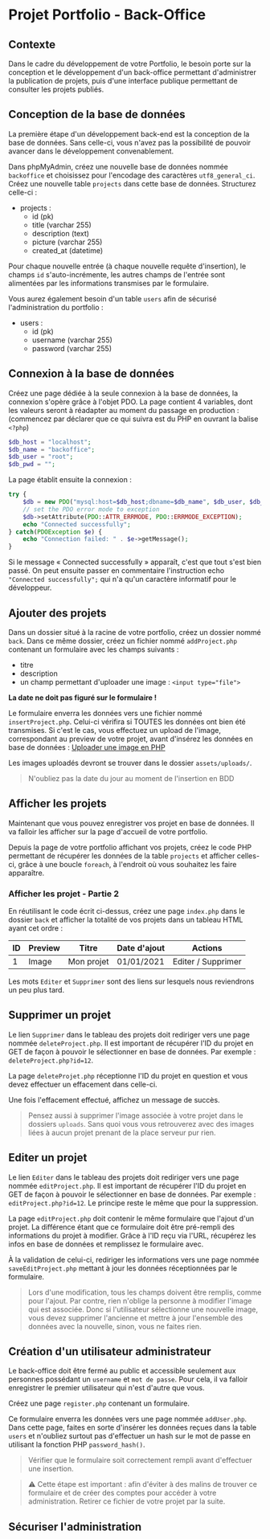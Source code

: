 # Projet Portfolio - Back-Office

## Contexte

Dans le cadre du développement de votre Portfolio, le besoin porte sur la conception et le développement d'un back-office permettant d'administrer la publication de projets, puis d'une interface publique permettant de consulter les projets publiés.

## Conception de la base de données

La première étape d'un développement back-end est la conception de la base de données. Sans celle-ci, vous n'avez pas la possibilité de pouvoir avancer dans le développement convenablement.

Dans phpMyAdmin, créez une nouvelle base de données nommée `backoffice` et choisissez pour l'encodage des caractères `utf8_general_ci`.  
Créez une nouvelle table `projects` dans cette base de données. Structurez celle-ci :

* projects :
  * id (pk)
  * title (varchar 255)
  * description (text)
  * picture (varchar 255)
  * created_at (datetime)

Pour chaque nouvelle entrée (à chaque nouvelle requête d'insertion), le champs `id` s'auto-incrémente, les autres champs de l'entrée sont alimentées par les informations transmises par le formulaire.

Vous aurez également besoin d'un table `users` afin de sécurisé l'administration du portfolio :

* users :
  * id (pk)
  * username (varchar 255)
  * password (varchar 255)

## Connexion à la base de données

Créez une page dédiée à la seule connexion à la base de données, la connexion s'opère grâce à l'objet PDO. La page contient 4 variables, dont les valeurs seront à réadapter au moment du passage en production : (commencez par déclarer que ce qui suivra est du PHP en ouvrant la balise `<?php`)

```php
$db_host = "localhost";
$db_name = "backoffice";
$db_user = "root";
$db_pwd = "";
```

La page établit ensuite la connexion :

```php
try {
    $db = new PDO("mysql:host=$db_host;dbname=$db_name", $db_user, $db_pwd);
    // set the PDO error mode to exception
    $db->setAttribute(PDO::ATTR_ERRMODE, PDO::ERRMODE_EXCEPTION);
    echo "Connected successfully";
} catch(PDOException $e) {
    echo "Connection failed: " . $e->getMessage();
}
```

Si le message « Connected successfully » apparaît, c'est que tout s'est bien passé. On peut ensuite passer en commentaire l'instruction echo `"Connected successfully";` qui n'a qu'un caractère informatif pour le développeur.

## Ajouter des projets

Dans un dossier situé à la racine de votre portfolio, créez un dossier nommé `back`. Dans ce même dossier, créez un fichier nommé `addProject.php` contenant un formulaire avec les champs suivants : 
* titre
* description
* un champ permettant d'uploader une image : `<input type="file">`

**La date ne doit pas figuré sur le formulaire !**

Le formulaire enverra les données vers une fichier nommé `insertProject.php`. Celui-ci vérifira si TOUTES les données ont bien été transmises. Si c'est le cas, vous effectuez un upload de l'image, correspondant au preview de votre projet, avant d'insérez les données en base de données : [Uploader une image en PHP](https://espritweb.fr/comment-uploader-une-image-en-php/)

Les images uploadés devront se trouver dans le dossier `assets/uploads/`.

> N'oubliez pas la date du jour au moment de l'insertion en BDD

## Afficher les projets

Maintenant que vous pouvez enregistrer vos projet en base de données. Il va falloir les afficher sur la page d'accueil de votre portfolio.

Depuis la page de votre portfolio affichant vos projets, créez le code PHP permettant de récupérer les données de la table `projects` et afficher celles-ci, grâce à une boucle `foreach`, à l'endroit où vous souhaitez les faire apparaître. 

### Afficher les projet - Partie 2

En réutilisant le code écrit ci-dessus, créez une page `index.php` dans le dossier `back` et afficher la totalité de vos projets dans un tableau HTML ayant cet ordre :

| ID | Preview | Titre | Date d'ajout | Actions |
|---|---|---|---|---|
| 1 | Image | Mon projet | 01/01/2021 | Editer / Supprimer |

Les mots `Editer` et `Supprimer` sont des liens sur lesquels nous reviendrons un peu plus tard.

## Supprimer un projet

Le lien `Supprimer` dans le tableau des projets doit rediriger vers une page nommée `deleteProject.php`. Il est important de récupérer l'ID du projet en GET de façon à pouvoir le sélectionner en base de données. Par exemple : `deleteProject.php?id=12`.

La page `deleteProjet.php` réceptionne l'ID du projet en question et vous devez effectuer un effacement dans celle-ci.

Une fois l'effacement effectué, affichez un message de succès.

> Pensez aussi à supprimer l'image associée à votre projet dans le dossiers `uploads`. Sans quoi vous vous retrouverez avec des images liées à aucun projet prenant de la place serveur pur rien.

## Editer un projet

Le lien `Editer` dans le tableau des projets doit rediriger vers une page nommée `editProject.php`. Il est important de récupérer l'ID du projet en GET de façon à pouvoir le sélectionner en base de données. Par exemple : `editProject.php?id=12`. Le principe reste le même que pour la suppression.

La page `editProject.php` doit contenir le même formulaire que l'ajout d'un projet. La différence étant que ce formulaire doit être pré-rempli des informations du projet à modifier. Grâce à l'ID reçu via l'URL, récupérez les infos en base de données et remplissez le formulaire avec. 

À la validation de celui-ci, rediriger les informations vers une page nommée `saveEditProject.php` mettant à jour les données réceptionnées par le formulaire.

> Lors d'une modification, tous les champs doivent être remplis, comme pour l'ajout. Par contre, rien n'oblige la personne à modifier l'image qui est associée.
> Donc si l'utilisateur sélectionne une nouvelle image, vous devez supprimer l'ancienne et mettre à jour l'ensemble des données avec la nouvelle, sinon, vous ne faites rien.

## Création d'un utilisateur administrateur

Le back-office doit être fermé au public et accessible seulement aux personnes possédant un `username` et `mot de passe`. Pour cela, il va falloir enregistrer le premier utilisateur qui n'est d'autre que vous.

Créez une page `register.php` contenant un formulaire.

Ce formulaire enverra les données vers une page nommée `addUser.php`. Dans cette page, faites en sorte d'insérer les données reçues dans la table `users` et n'oubliez surtout pas d'effectuer un hash sur le mot de passe en utilisant la fonction PHP `password_hash()`.

> Vérifier que le formulaire soit correctement rempli avant d'effectuer une insertion.

> :warning: Cette étape est important : afin d'éviter à des malins de trouver ce formulaire et de créer des comptes pour accéder à votre administration. Retirer ce fichier de votre projet par la suite.

## Sécuriser l'administration
